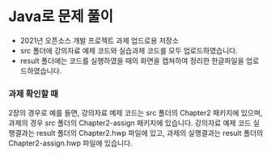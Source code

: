 # Java로 문제 풀이

- 2021년 오픈소스 개발 프로젝트 과제 업드로용 저장소
- src 폴더에 강의자료 예제 코드와 실습과제 코드를 모두 업로드하였습니다.
- result 폴더에는 코드를 실행하였을 때의 화면을 캡쳐하여 정리한 한글파일을 업로드하였습니다.

### 과제 확인할 때
2장의 경우로 예를 들면, 강의자료 예제 코드는 src 폴더의 Chapter2 패키지에 있으며, 과제의 경우 src 폴더의 Chapter2-assign 패키지에 있습니다. 강의자료 예제 코드 실행결과는 result 폴더의 Chapter2.hwp 파일에 있고, 과제의 실행결과는 result 폴더의 Chapter2-assign.hwp 파일에 있습니다.
